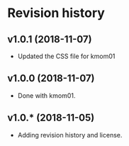 Revision history
======================



v1.0.1 (2018-11-07)
-----------------------

* Updated the CSS file for kmom01



v1.0.0 (2018-11-07)
-----------------------

* Done with kmom01.



v1.0.* (2018-11-05)
-----------------------

* Adding revision history and license.
